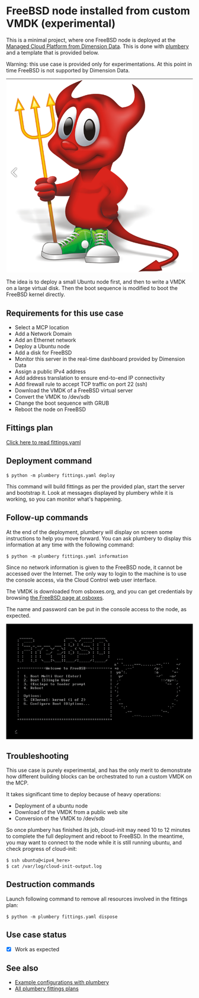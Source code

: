 # FreeBSD node installed from custom VMDK (experimental)

This is a minimal project, where one FreeBSD node is deployed at the [Managed Cloud Platform from Dimension Data](http://cloud.dimensiondata.com/eu/en/).
This is done with [plumbery](https://developer.dimensiondata.com/display/PLUM/Plumbery) and a template that is provided below.

Warning: this use case is provided only for experimentations. At this point in
time FreeBSD is not supported by Dimension Data.

![FreeBSD](freebsd.png)

The idea is to deploy a small Ubuntu node first, and then to write a VMDK on
a large virtual disk. Then the boot sequence is modified to boot the
FreeBSD kernel directly.

## Requirements for this use case

* Select a MCP location
* Add a Network Domain
* Add an Ethernet network
* Deploy a Ubuntu node
* Add a disk for FreeBSD
* Monitor this server in the real-time dashboard provided by Dimension Data
* Assign a public IPv4 address
* Add address translation to ensure end-to-end IP connectivity
* Add firewall rule to accept TCP traffic on port 22 (ssh)
* Download the VMDK of a FreeBSD virtual server
* Convert the VMDK to /dev/sdb
* Change the boot sequence with GRUB
* Reboot the node on FreeBSD

## Fittings plan

[Click here to read fittings.yaml](fittings.yaml)

## Deployment command

    $ python -m plumbery fittings.yaml deploy

This command will build fittings as per the provided plan, start the server
and bootstrap it. Look at messages displayed by plumbery while it is
working, so you can monitor what's happening.

## Follow-up commands

At the end of the deployment, plumbery will display on screen some instructions
to help you move forward. You can ask plumbery to display this information
at any time with the following command:

    $ python -m plumbery fittings.yaml information

Since no network information is given to the FreeBSD node, it cannot be
accessed over the Internet. The only way to login to the machine is to use the
console access, via the Cloud Control web user interface.

The VMDK is downloaded from osboxes.org, and you can get credentials
by browsing [the FreeBSD page at osboxes](http://www.osboxes.org/freebsd/).

The name and password can be put in the console access to the node, as expected.

![menu](menu.png)

## Troubleshooting

This use case is purely experimental, and has the only merit to demonstrate
how different building blocks can be orchestrated to run a custom VMDK on the MCP.

It takes significant time to deploy because of heavy operations:

* Deployment of a ubuntu node
* Download of the VMDK from a public web site
* Conversion of the VMDK to /dev/sdb

So once plumbery has finished its job, cloud-init may need 10 to 12 minutes
to complete the full deployment and reboot to FreeBSD. In the meantime, you
may want to connect to the node while it is still running ubuntu, and check
progress of cloud-init:

    $ ssh ubuntu@<ipv4_here>
    $ cat /var/log/cloud-init-output.log

## Destruction commands

Launch following command to remove all resources involved in the fittings plan:

    $ python -m plumbery fittings.yaml dispose

## Use case status

- [X] Work as expected

## See also

- [Example configurations with plumbery](../)
- [All plumbery fittings plans](../../)

